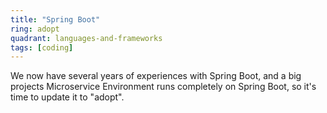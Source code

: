 ```yaml
---
title: "Spring Boot"
ring: adopt
quadrant: languages-and-frameworks
tags: [coding]
---
```


We now have several years of experiences with Spring Boot, and a big projects Microservice Environment runs completely on Spring Boot, so it's time to update it to "adopt".
